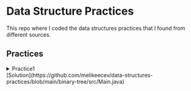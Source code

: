 # Data Structure Practices
This repo where I coded the data structures practices that I found from different sources.

## Practices
<details>
<summary>Practice1</summary>
<br>
- Problem: Write an efficient algorithm to check if two binary trees are identical or not. Two binary trees are identical if they have identical structure and their contents are also the same. 
</details>
[Solution](https://github.com/melikeecev/data-structures-practices/blob/main/binary-tree/src/Main.java)



